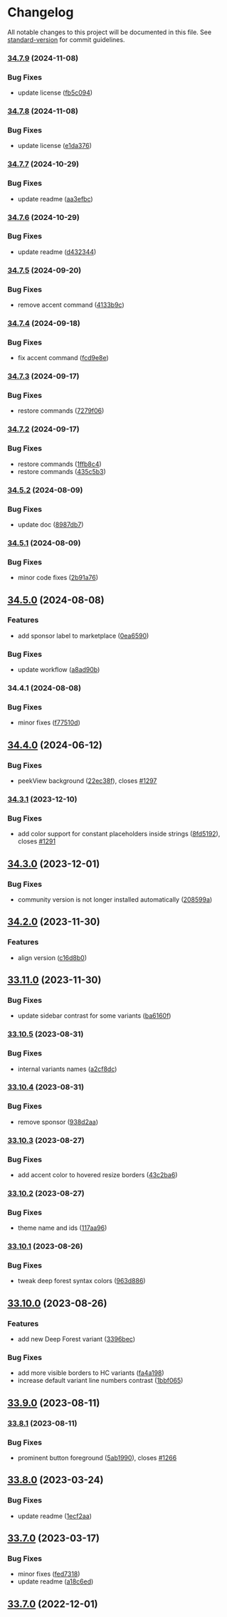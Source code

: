 # Changelog

All notable changes to this project will be documented in this file. See [standard-version](https://github.com/conventional-changelog/standard-version) for commit guidelines.

### [34.7.9](https://github.com/material-theme/vsc-material-theme/compare/v34.7.8...v34.7.9) (2024-11-08)


### Bug Fixes

* update license ([fb5c094](https://github.com/material-theme/vsc-material-theme/commit/fb5c09446b9fc0bf23502b4879d42d0ad337eff5))

### [34.7.8](https://github.com/material-theme/vsc-material-theme/compare/v34.7.7...v34.7.8) (2024-11-08)


### Bug Fixes

* update license ([e1da376](https://github.com/material-theme/vsc-material-theme/commit/e1da37607cfd15830386279d746005db1428c337))

### [34.7.7](https://github.com/material-theme/vsc-material-theme/compare/v34.7.6...v34.7.7) (2024-10-29)


### Bug Fixes

* update readme ([aa3efbc](https://github.com/material-theme/vsc-material-theme/commit/aa3efbc6fb39faf11135a836f98794fa24eaa624))

### [34.7.6](https://github.com/material-theme/vsc-material-theme/compare/v34.7.5...v34.7.6) (2024-10-29)


### Bug Fixes

* update readme ([d432344](https://github.com/material-theme/vsc-material-theme/commit/d4323441f82c667bdc4b8e49b91d752ff28624a7))

### [34.7.5](https://github.com/material-theme/vsc-material-theme/compare/v34.7.4...v34.7.5) (2024-09-20)


### Bug Fixes

* remove accent command ([4133b9c](https://github.com/material-theme/vsc-material-theme/commit/4133b9c6492095a2df4cb6c9cb17ae23087b78a8))

### [34.7.4](https://github.com/material-theme/vsc-material-theme/compare/v34.7.3...v34.7.4) (2024-09-18)


### Bug Fixes

* fix accent command ([fcd9e8e](https://github.com/material-theme/vsc-material-theme/commit/fcd9e8eb89a6a3b5d0f0e25cf0cb75703cb437f6))

### [34.7.3](https://github.com/material-theme/vsc-material-theme/compare/v34.7.2...v34.7.3) (2024-09-17)


### Bug Fixes

* restore commands ([7279f06](https://github.com/material-theme/vsc-material-theme/commit/7279f0691b11f08ea7cb0daa4ce5daff3b728215))

### [34.7.2](https://github.com/material-theme/vsc-material-theme/compare/v34.5.2...v34.7.2) (2024-09-17)


### Bug Fixes

* restore commands ([1ffb8c4](https://github.com/material-theme/vsc-material-theme/commit/1ffb8c4d2a44d1b2517c9de3aa11471b4c2a0246))
* restore commands ([435c5b3](https://github.com/material-theme/vsc-material-theme/commit/435c5b3e3bf50c52ee88e2e48dd9bdd3762af09b))

### [34.5.2](https://github.com/material-theme/vsc-material-theme/compare/v34.5.1...v34.5.2) (2024-08-09)


### Bug Fixes

* update doc ([8987db7](https://github.com/material-theme/vsc-material-theme/commit/8987db74d7b4c9e3d81dbafe78306a5d1c62922f))

### [34.5.1](https://github.com/material-theme/vsc-material-theme/compare/v34.5.0...v34.5.1) (2024-08-09)


### Bug Fixes

* minor code fixes ([2b91a76](https://github.com/material-theme/vsc-material-theme/commit/2b91a7658cbe1f1158097051a68f2f64c1d4589c))

## [34.5.0](https://github.com/material-theme/vsc-material-theme/compare/v34.4.1...v34.5.0) (2024-08-08)


### Features

* add sponsor label to marketplace ([0ea6590](https://github.com/material-theme/vsc-material-theme/commit/0ea65909ef5125e34f88c2f3f8a149dd3be48cf8))


### Bug Fixes

* update workflow ([a8ad90b](https://github.com/material-theme/vsc-material-theme/commit/a8ad90b2f557c10947920ac5dccb10074496dfaf))

### 34.4.1 (2024-08-08)


### Bug Fixes

* minor fixes ([f77510d](https://github.com/material-theme/vsc-material-theme/commit/f77510d68a45828a1487d32116527f2bdb0f3c0f))

## [34.4.0](https://github.com/material-theme/vsc-material-theme/compare/v34.3.1...v34.4.0) (2024-06-12)


### Bug Fixes

* peekView background ([22ec38f](https://github.com/material-theme/vsc-material-theme/commit/22ec38f877512228fd69a77423a3f33c6fea2b73)), closes [#1297](https://github.com/material-theme/vsc-material-theme/issues/1297)

### [34.3.1](https://github.com/material-theme/vsc-material-theme/compare/v34.3.0...v34.3.1) (2023-12-10)


### Bug Fixes

* add color support for constant placeholders inside strings ([8fd5192](https://github.com/material-theme/vsc-material-theme/commit/8fd5192d201365f9ece254e752812f030d4ca232)), closes [#1291](https://github.com/material-theme/vsc-material-theme/issues/1291)

## [34.3.0](https://github.com/material-theme/vsc-material-theme/compare/v34.2.0...v34.3.0) (2023-12-01)


### Bug Fixes

* community version is not longer installed automatically ([208599a](https://github.com/material-theme/vsc-material-theme/commit/208599a91c642ac3b4d7c45009b2ce7c26f48527))

## [34.2.0](https://github.com/material-theme/vsc-material-theme/compare/v33.11.0...v34.2.0) (2023-11-30)


### Features

* align version ([c16d8b0](https://github.com/material-theme/vsc-material-theme/commit/c16d8b080c4bbea654004186cefc751999152eaa))

## [33.11.0](https://github.com/material-theme/vsc-material-theme/compare/v33.10.5...v33.11.0) (2023-11-30)


### Bug Fixes

* update sidebar contrast for some variants ([ba6160f](https://github.com/material-theme/vsc-material-theme/commit/ba6160f9ffebed8d66cd483b6e599109a6455144))

### [33.10.5](https://github.com/material-theme/vsc-material-theme/compare/v33.10.4...v33.10.5) (2023-08-31)


### Bug Fixes

* internal variants names ([a2cf8dc](https://github.com/material-theme/vsc-material-theme/commit/a2cf8dc4480f655dd757a33108990f4c7bc52ca4))

### [33.10.4](https://github.com/material-theme/vsc-material-theme/compare/v33.10.3...v33.10.4) (2023-08-31)


### Bug Fixes

* remove sponsor ([938d2aa](https://github.com/material-theme/vsc-material-theme/commit/938d2aacbea49d7cb003d24e4c0e4197f88fa2cc))

### [33.10.3](https://github.com/material-theme/vsc-material-theme/compare/v33.10.2...v33.10.3) (2023-08-27)


### Bug Fixes

* add accent color to hovered resize borders ([43c2ba6](https://github.com/material-theme/vsc-material-theme/commit/43c2ba65f0e4b291ba58e9ca5baa367255784122))

### [33.10.2](https://github.com/material-theme/vsc-material-theme/compare/v33.10.1...v33.10.2) (2023-08-27)


### Bug Fixes

* theme name and ids ([117aa96](https://github.com/material-theme/vsc-material-theme/commit/117aa96840c63dc4313de6903760588b7f045d2c))

### [33.10.1](https://github.com/material-theme/vsc-material-theme/compare/v33.10.0...v33.10.1) (2023-08-26)


### Bug Fixes

* tweak deep forest syntax colors ([963d886](https://github.com/material-theme/vsc-material-theme/commit/963d8869c3356b46260425bf5c4d9cb6b764caf9))

## [33.10.0](https://github.com/material-theme/vsc-material-theme/compare/v33.9.0...v33.10.0) (2023-08-26)


### Features

* add new Deep Forest variant ([3396bec](https://github.com/material-theme/vsc-material-theme/commit/3396bec8c64a9afd78acd87edba0c85d518582b9))


### Bug Fixes

* add more visible borders to HC variants ([fa4a198](https://github.com/material-theme/vsc-material-theme/commit/fa4a19828be43033270d56ec05572100fc3a7502))
* increase default variant line numbers contrast ([1bbf065](https://github.com/material-theme/vsc-material-theme/commit/1bbf0658280131c3c8f2dd1b044457d3e4ad783d))

## [33.9.0](https://github.com/material-theme/vsc-material-theme/compare/v33.8.1...v33.9.0) (2023-08-11)

### [33.8.1](https://github.com/material-theme/vsc-material-theme/compare/v33.7.1...v33.8.1) (2023-08-11)


### Bug Fixes

* prominent button foreground ([5ab1990](https://github.com/material-theme/vsc-material-theme/commit/5ab19901a498f1954af0e7f7dd7d4075c03b5b74)), closes [#1266](https://github.com/material-theme/vsc-material-theme/issues/1266)

## [33.8.0](https://github.com/material-theme/vsc-material-theme/compare/v33.7.0...v33.8.0) (2023-03-24)


### Bug Fixes

* update readme ([1ecf2aa](https://github.com/material-theme/vsc-material-theme/commit/1ecf2aa1c09430b6a4c3c23d8738c8a1b059480f))

## [33.7.0](https://github.com/material-theme/vsc-material-theme/compare/v33.6.0...v33.7.0) (2023-03-17)


### Bug Fixes

* minor fixes ([fed7318](https://github.com/material-theme/vsc-material-theme/commit/fed7318ed684ff0f0ac750b97da009f11daf16e1))
* update readme ([a18c6ed](https://github.com/material-theme/vsc-material-theme/commit/a18c6edbc2f7cbddd0b18def776423711e3c7814))

## [33.7.0](https://github.com/material-theme/vsc-material-theme/compare/v33.6.0...v33.7.0) (2022-12-01)
